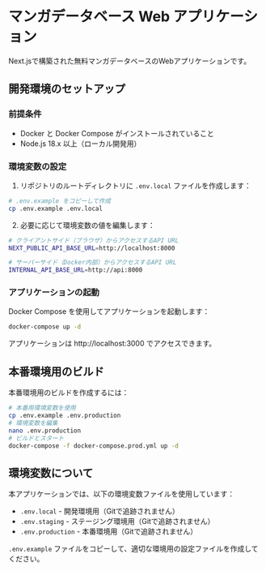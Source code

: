 # マンガデータベース Web アプリケーション

Next.jsで構築された無料マンガデータベースのWebアプリケーションです。

## 開発環境のセットアップ

### 前提条件

- Docker と Docker Compose がインストールされていること
- Node.js 18.x 以上（ローカル開発用）

### 環境変数の設定

1. リポジトリのルートディレクトリに `.env.local` ファイルを作成します：

```bash
# .env.example をコピーして作成
cp .env.example .env.local
```

2. 必要に応じて環境変数の値を編集します：

```bash
# クライアントサイド（ブラウザ）からアクセスするAPI URL
NEXT_PUBLIC_API_BASE_URL=http://localhost:8000

# サーバーサイド（Docker内部）からアクセスするAPI URL
INTERNAL_API_BASE_URL=http://api:8000
```

### アプリケーションの起動

Docker Compose を使用してアプリケーションを起動します：

```bash
docker-compose up -d
```

アプリケーションは http://localhost:3000 でアクセスできます。

## 本番環境用のビルド

本番環境用のビルドを作成するには：

```bash
# 本番用環境変数を使用
cp .env.example .env.production
# 環境変数を編集
nano .env.production
# ビルドとスタート
docker-compose -f docker-compose.prod.yml up -d
```

## 環境変数について

本アプリケーションでは、以下の環境変数ファイルを使用しています：

- `.env.local` - 開発環境用（Gitで追跡されません）
- `.env.staging` - ステージング環境用（Gitで追跡されません）
- `.env.production` - 本番環境用（Gitで追跡されません）

`.env.example` ファイルをコピーして、適切な環境用の設定ファイルを作成してください。
